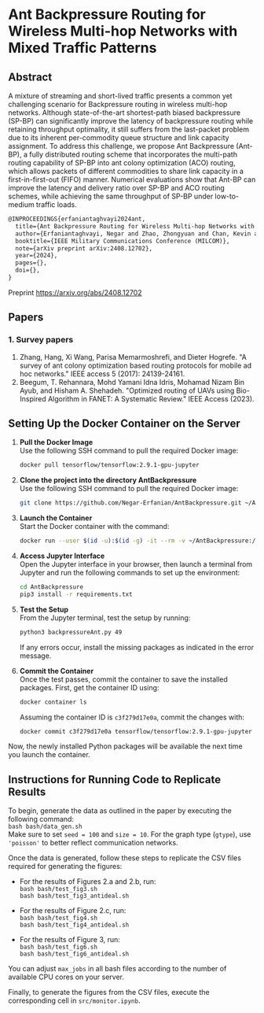 # Ant Backpressure Routing for Wireless Multi-hop Networks with Mixed Traffic Patterns

## Abstract 
A mixture of streaming and short-lived traffic presents a common yet challenging scenario for Backpressure routing in wireless multi-hop networks. Although state-of-the-art shortest-path biased backpressure (SP-BP) can significantly improve the latency of backpressure routing while retaining throughput optimality, it still suffers from the last-packet problem due to its inherent per-commodity queue structure and link capacity assignment. To address this challenge, we propose Ant Backpressure (Ant-BP), a fully distributed routing scheme that incorporates the multi-path routing capability of SP-BP into ant colony optimization (ACO) routing, which allows packets of different commodities to share link capacity in a first-in-first-out (FIFO) manner. Numerical evaluations show that Ant-BP can improve the latency and delivery ratio over SP-BP and ACO routing schemes, while achieving the same throughput of SP-BP under low-to-medium traffic loads.

```latex
@INPROCEEDINGS{erfaniantaghvayi2024ant,
  title={Ant Backpressure Routing for Wireless Multi-hop Networks with Mixed Traffic Patterns},
  author={Erfaniantaghvayi, Negar and Zhao, Zhongyuan and Chan, Kevin and Verma, Gunjan and Swami, Ananthram and Segarra, Santiago},
  booktitle={IEEE Military Communications Conference (MILCOM)}, 
  note={arXiv preprint arXiv:2408.12702},
  year={2024},
  pages={},
  doi={},
}
```

Preprint <https://arxiv.org/abs/2408.12702>

## Papers

### 1. Survey papers
1. Zhang, Hang, Xi Wang, Parisa Memarmoshrefi, and Dieter Hogrefe. "A survey of ant colony optimization based routing protocols for mobile ad hoc networks." IEEE access 5 (2017): 24139-24161.
2. Beegum, T. Rehannara, Mohd Yamani Idna Idris, Mohamad Nizam Bin Ayub, and Hisham A. Shehadeh. "Optimized routing of UAVs using Bio-Inspired Algorithm in FANET: A Systematic Review." IEEE Access (2023).


## Setting Up the Docker Container on the Server

1. **Pull the Docker Image**  
   Use the following SSH command to pull the required Docker image:  
   ```bash
   docker pull tensorflow/tensorflow:2.9.1-gpu-jupyter
   ```

2. **Clone the project into the directory AntBackpressure**  
   Use the following SSH command to pull the required Docker image:  
   ```bash
   git clone https://github.com/Negar-Erfanian/AntBackpressure.git ~/AntBackpressure
   ```

3. **Launch the Container**  
   Start the Docker container with the command:  
   ```bash
   docker run --user $(id -u):$(id -g) -it --rm -v ~/AntBackpressure:/tf/AntBackpressure -w /tf/AntBackpressure -p 8123:8888 tensorflow/tensorflow:2.9.1-gpu-jupyter
   ```

4. **Access Jupyter Interface**  
   Open the Jupyter interface in your browser, then launch a terminal from Jupyter and run the following commands to set up the environment:  
   ```bash
   cd AntBackpressure
   pip3 install -r requirements.txt
   ```

5. **Test the Setup**  
   From the Jupyter terminal, test the setup by running:  
   ```bash
   python3 backpressureAnt.py 49
   ```  
   If any errors occur, install the missing packages as indicated in the error message.

6. **Commit the Container**  
   Once the test passes, commit the container to save the installed packages. First, get the container ID using:  
   ```bash
   docker container ls
   ```  
   Assuming the container ID is `c3f279d17e0a`, commit the changes with:  
   ```bash
   docker commit c3f279d17e0a tensorflow/tensorflow:2.9.1-gpu-jupyter
   ```

Now, the newly installed Python packages will be available the next time you launch the container.
## Instructions for Running Code to Replicate Results

To begin, generate the data as outlined in the paper by executing the following command:  
`bash bash/data_gen.sh`  
Make sure to set `seed = 100` and `size = 10`. For the graph type (`gtype`), use `'poisson'` to better reflect communication networks.

Once the data is generated, follow these steps to replicate the CSV files required for generating the figures:

- For the results of Figures 2.a and 2.b, run:  
  `bash bash/test_fig3.sh`  
  `bash bash/test_fig3_antideal.sh`

- For the results of Figure 2.c, run:  
  `bash bash/test_fig4.sh`  
  `bash bash/test_fig4_antideal.sh`

- For the results of Figure 3, run:  
  `bash bash/test_fig6.sh`  
  `bash bash/test_fig6_antideal.sh`

You can adjust `max_jobs` in all bash files according to the number of available CPU cores on your server.

Finally, to generate the figures from the CSV files, execute the corresponding cell in `src/monitor.ipynb`.

